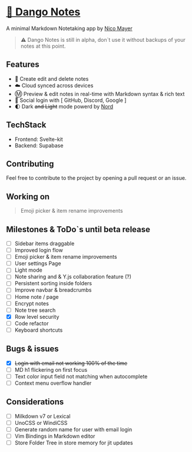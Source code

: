 # [🍡 Dango Notes](dango-notes.vercel.app)

A minimal Markdown Notetaking app by [Nico Mayer](https://github.com/Nico-Mayer)

> ⚠️ Dango Notes is still in alpha, don`t use it without backups of your notes at this point.

## Features

-   📃 Create edit and delete notes
-   ☁️ Cloud synced across devices
-   Ⓜ️ Preview & edit notes in real-time with Markdown syntax & rich text
-   👤 Social login with [ GitHub, Discord, Google ]
-   🌓 Dark ~~and Light~~ mode powerd by [Nord](https://www.nordtheme.com/docs/colors-and-palettes)

## TechStack

-   Frontend: Svelte-kit
-   Backend: Supabase

## Contributing

Feel free to contribute to the project by opening a pull request or an issue.

## Working on

> Emoji picker & item rename improvements

## Milestones & ToDo`s until beta release

-   [ ] Sidebar items draggable
-   [ ] Improved login flow
-   [ ] Emoji picker & item rename improvements
-   [ ] User settings Page
-   [ ] Light mode
-   [ ] Note sharing and & Y.js collaboration feature (?)
-   [ ] Persistent sorting inside folders
-   [ ] Improve navbar & breadcrumbs
-   [ ] Home note / page
-   [ ] Encrypt notes
-   [ ] Note tree search
-   [x] Row level security
-   [ ] Code refactor
-   [ ] Keyboard shortcuts

## Bugs & issues

-   [x] ~~Login with email not working 100% of the time~~
-   [ ] MD h1 flickering on first focus
-   [ ] Text color input field not matching when autocomplete
-   [ ] Context menu overflow handler

## Considerations

-   [ ] Milkdown v7 or Lexical
-   [ ] UnoCSS or WindiCSS
-   [ ] Generate random name for user with email login
-   [ ] Vim Bindings in Markdown editor
-   [ ] Store Folder Tree in store memory for jit updates
